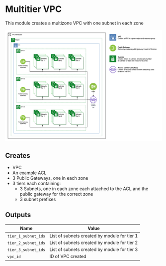 # Multitier VPC

This module creates a multizone VPC with one subnet in each zone

![Multitier VPC](../../.docs/multitier_module.png)

## Creates

- VPC
- An example ACL
- 3 Public Gateways, one in each zone
- 3 tiers each containing:
    - 3 Subnets, one in each zone each attached to the ACL and the public gateway for the correct zone
    - 3 subnet prefixes

## Outputs

Name                | Value
--------------------|-------
`tier_1_subnet_ids` | List of subnets created by module for tier 1
`tier_2_subnet_ids` | List of subnets created by module for tier 2
`tier_3_subnet_ids` | List of subnets created by module for tier 3
`vpc_id`            | ID of VPC created